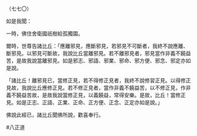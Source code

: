 （七七〇）

如是我聞：

一時，佛住舍衛國祇樹給孤獨園。

爾時，世尊告諸比丘：「應離邪見，應斷邪見，若邪見不可斷者，我終不說應離、斷邪見。以邪見可斷故，我說比丘當離邪見。若不離邪見者，邪見當作非義不饒益苦，是故我說當離邪見。如是邪志、邪語、邪業、邪命、邪方便、邪念、邪定亦如是說。

「諸比丘！離邪見已，當修正見，若不得修正見者，我終不說修習正見。以得修正見故，我說比丘應修正見。若不修正見者，當作非義不饒益苦，以不修正見，作非義不饒益苦故，是故我說當修正見，以義饒益，常得安樂。是故，比丘！當修正見。如是正志、正語、正業、正命、正方便、正念、正定亦如是說。」

佛說此經已，諸比丘聞佛所說，歡喜奉行。



#八正道
